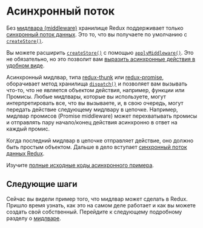 # Асинхронный поток

Без [мидлвара (middleware)](Middleware.md) хранилище Redux поддерживает только [синхронный поток данных](../basics/DataFlow.md). Это то, что вы получаете по умолчанию с [`createStore()`](../api/createStore.md).

Вы можете расширить [`createStore()`](../api/createStore.md) с помощью [`applyMiddleware()`](../api/applyMiddleware.md). Это не обязательно, но это позволит вам [выразить асинхронные действия в удобном виде](AsyncActions.md).

Асинхронный мидлвар, типа [redux-thunk](https://github.com/gaearon/redux-thunk) или [redux-promise](https://github.com/acdlite/redux-promise), оборачивает метод хранилища [`dispatch()`](../api/Store.md#dispatch) и позволяет вам вызывать что-то, что не является объектом действия, например, функции или Промисы. Любые мидлвары, которые вы используете, могут интерпретировать все, что вы вызываете, и, в свою очередь, могут передать действие следующему мидлвару в цепочке. Например, мидлвар промисов (Promise middleware) может перехватывать промисы и отправлять пару начало/конец действия асинхронно в ответ на каждый промис.

Когда последний мидлвар в цепочке отправляет действие, оно должно быть простым объектом. Дальше в дело вступает [синхронный поток данных Redux](../basics/DataFlow.md).

Изучите [полные исходные коды асинхронного примера](ExampleRedditAPI.md).

## Следующие шаги

Сейчас вы видели пример того, что мидлвар может сделать в Redux. Пришло время узнать, как это на самом деле работает и как вы можете создать свой собственный. Перейдите к следующему подробному разделу о [мидлваре](Middleware.md).
